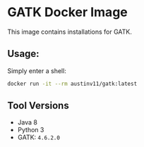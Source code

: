 # GATK Docker Image
This image contains installations for GATK.

## Usage:
Simply enter a shell:
```bash
docker run -it --rm austinv11/gatk:latest
```

## Tool Versions
- Java 8
- Python 3
- GATK: `4.6.2.0`
